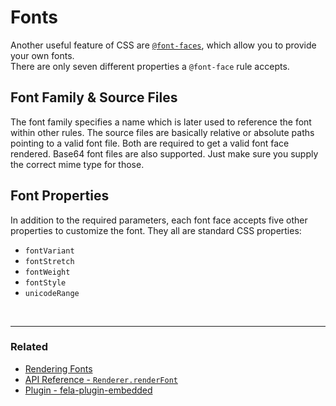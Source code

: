 # Fonts

Another useful feature of CSS are [`@font-faces`](https://developer.mozilla.org/de/docs/Web/CSS/@font-face), which allow you to provide your own fonts.<br>
There are only seven different properties a `@font-face` rule accepts.

## Font Family & Source Files
The font family specifies a name which is later used to reference the font within other rules. The source files are basically relative or absolute paths pointing to a valid font file. Both are required to get a valid font face rendered.
Base64 font files are also supported. Just make sure you supply the correct mime type for those.

## Font Properties
In addition to the required parameters, each font face accepts five other properties to customize the font. They all are standard CSS properties:

* `fontVariant`
* `fontStretch`
* `fontWeight`
* `fontStyle`
* `unicodeRange`

<br>

---

### Related
* [Rendering Fonts](Renderer.md#renderfont)
* [API Reference - `Renderer.renderFont` ](../api/fela/Renderer.md#renderfontfontfamily-files-properties)
* [Plugin - fela-plugin-embedded](https://github.com/rofrischmann/fela/tree/master/packages/fela-plugin-embedded)

